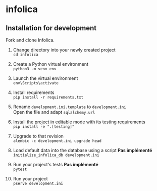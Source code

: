 # infolica

## Installation for development
Fork and clone Infolica.  
1. Change directory into your newly created project  
   `cd infolica`
1. Create a Python virtual environment  
   `python3 -m venv env`
1. Launch the virtual environment  
   `env\Scripts\activate`
1. Install requirements  
   `pip install -r requirements.txt`
1. Rename `development.ini.template` to `development.ini`  
   Open the file and adapt `sqlalchemy.url`
1. Install the project in editable mode with its testing requirements  
   `pip install -e ".[testing]"`
1. Upgrade to that revision  
   `alembic -c development.ini upgrade head`

1. Load default data into the database using a script **Pas implémenté**  
   `initialize_infolica_db development.ini`
1. Run your project's tests **Pas implémenté**  
   `pytest`

1. Run your project  
   `pserve development.ini`
